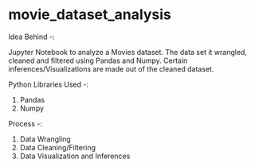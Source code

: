 # movie_dataset_analysis

Idea Behind -:

Jupyter Notebook to analyze a Movies dataset. The data set it wrangled, cleaned and filtered using Pandas and Numpy.
Certain inferences/Visualizations are made out of the cleaned dataset.

Python Libraries Used -:

1. Pandas 
2. Numpy

Process -:

1. Data Wrangling
2. Data Cleaning/Filtering
3. Data Visualization and Inferences